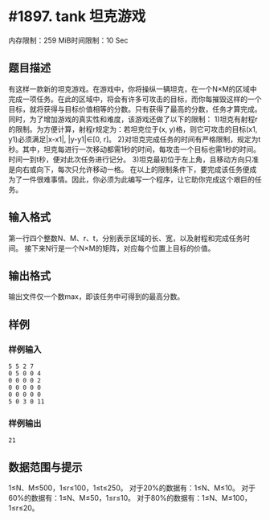 # #1897. tank 坦克游戏

内存限制：259 MiB时间限制：10 Sec

## 题目描述

有这样一款新的坦克游戏。在游戏中，你将操纵一辆坦克，在一个N×M的区域中完成一项任务。在此的区域中，将会有许多可攻击的目标，而你每摧毁这样的一个目标，就将获得与目标价值相等的分数。只有获得了最高的分数，任务才算完成。同时，为了增加游戏的真实性和难度，该游戏还做了以下的限制：
1)坦克有射程r的限制。为方便计算，射程r规定为：若坦克位于(x, y)格，则它可攻击的目标(x1, y1)必须满足|x-x1|, |y-y1|∈[0, r]。
2)对坦克完成任务的时间有严格限制，规定为t秒。其中，坦克每进行一次移动都需1秒的时间，每攻击一个目标也需1秒的时间。时间一到t秒，便对此次任务进行记分。
3)坦克最初位于左上角，且移动方向只准是向右或向下，每次只允许移动一格。
在以上的限制条件下，要完成该任务便成为了一件很难事情。因此，你必须为此编写一个程序，让它助你完成这个艰巨的任务。


## 输入格式

第一行四个整数N、M、r、t，分别表示区域的长、宽，以及射程和完成任务时间。
接下来N行是一个N×M的矩阵，对应每个位置上目标的价值。


## 输出格式

输出文件仅一个数max，即该任务中可得到的最高分数。


## 样例

### 样例输入

    
    5 5 2 7
    0 5 0 0 4
    0 0 0 0 2
    0 0 0 0 0
    0 0 0 0 0
    5 0 3 0 11
    
    
    

### 样例输出

    
    21
    
    

## 数据范围与提示

1≤N、M≤500，1≤r≤100，1≤t≤250。
对于20%的数据有：1≤N、M≤10。
对于60%的数据有：1≤N、M≤50，1≤r≤10。
对于80%的数据有：1≤N、M≤100，1≤r≤20。
